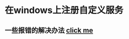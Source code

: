 # 在windows上注册自定义服务

## 一些报错的解决办法 <a href="https://blog.csdn.net/yeluo_vinager/article/details/107102685"> click me </a>
